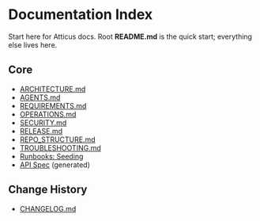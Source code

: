 # Documentation Index

Start here for Atticus docs. Root **README.md** is the quick start; everything else lives here.

## Core

- [ARCHITECTURE.md](./ARCHITECTURE.md)
- [AGENTS.md](./AGENTS.md)
- [REQUIREMENTS.md](./REQUIREMENTS.md)
- [OPERATIONS.md](./OPERATIONS.md)
- [SECURITY.md](./SECURITY.md)
- [RELEASE.md](./RELEASE.md)
- [REPO_STRUCTURE.md](../REPO_STRUCTURE.md)
- [TROUBLESHOOTING.md](./TROUBLESHOOTING.md)
- [Runbooks: Seeding](./runbooks/seeding.md)
- [API Spec](./api/openapi.json) (generated)

## Change History

- [CHANGELOG.md](../CHANGELOG.md)
